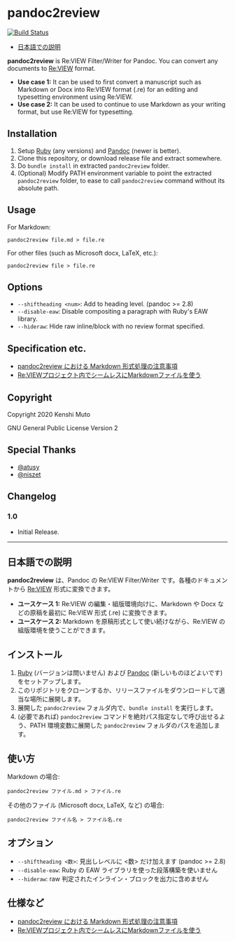 # pandoc2review

[![Build Status](https://github.com/kmuto/pandoc2review/workflows/Pandoc/badge.svg)](https://github.com/kmuto/pandoc2review/actions)

- [日本語での説明](#日本語での説明)

**pandoc2review** is Re:VIEW Filter/Writer for Pandoc. You can convert any documents to [Re:VIEW](https://reviewml.org/) format.

- **Use case 1:** It can be used to first convert a manuscript such as Markdown or Docx into Re:VIEW format (.re) for an editing and typesetting environment using Re:VIEW.
- **Use case 2:** It can be used to continue to use Markdown as your writing format, but use Re:VIEW for typesetting.

## Installation

1. Setup [Ruby](https://www.ruby-lang.org/) (any versions) and [Pandoc](https://pandoc.org/) (newer is better).
2. Clone this repository, or download release file and extract somewhere.
3. Do `bundle install` in extracted `pandoc2review` folder.
4. (Optional) Modify PATH environment variable to point the extracted `pandoc2review` folder, to ease to call `pandoc2review` command without its absolute path.

## Usage

For Markdown:

```
pandoc2review file.md > file.re
```

For other files (such as Microsoft docx, LaTeX, etc.):

```
pandoc2review file > file.re
```

## Options
- `--shiftheading <num>`: Add <num> to heading level. (pandoc >= 2.8)
- `--disable-eaw`: Disable compositing a paragraph with Ruby's EAW library.
- `--hideraw`: Hide raw inline/block with no review format specified.

## Specification etc.
- [pandoc2review における Markdown 形式処理の注意事項](markdown-format.ja.md)
- [Re:VIEWプロジェクト内でシームレスにMarkdownファイルを使う](samples/reviewsample/ch01.md)

## Copyright

Copyright 2020 Kenshi Muto

GNU General Public License Version 2

## Special Thanks
- [@atusy](https://github.com/atusy)
- [@niszet](https://github.com/niszet)

## Changelog
### 1.0
- Initial Release.

---
## 日本語での説明

**pandoc2review** は、Pandoc の Re:VIEW Filter/Writer です。各種のドキュメントから [Re:VIEW](https://reviewml.org/) 形式に変換できます。

- **ユースケース 1:** Re:VIEW の編集・組版環境向けに、Markdown や Docx などの原稿を最初に Re:VIEW 形式 (.re) に変換できます。
- **ユースケース 2:** Markdown を原稿形式として使い続けながら、Re:VIEW の組版環境を使うことができます。

## インストール

1. [Ruby](https://www.ruby-lang.org/) (バージョンは問いません) および [Pandoc](https://pandoc.org/) (新しいものほどよいです) をセットアップします。
2. このリポジトリをクローンするか、リリースファイルをダウンロードして適当な場所に展開します。
3. 展開した `pandoc2review` フォルダ内で、`bundle install` を実行します。
4. (必要であれば) `pandoc2review` コマンドを絶対パス指定なしで呼び出せるよう、PATH 環境変数に展開した `pandoc2review` フォルダのパスを追加します。

## 使い方

Markdown の場合:

```
pandoc2review ファイル.md > ファイル.re
```

その他のファイル (Microsoft docx, LaTeX, など) の場合:

```
pandoc2review ファイル名 > ファイル名.re
```

## オプション
- `--shiftheading <数>`: 見出しレベルに <数> だけ加えます (pandoc >= 2.8)
- `--disable-eaw`: Ruby の EAW ライブラリを使った段落構築を使いません
- `--hideraw`: raw 判定されたインライン・ブロックを出力に含めません

## 仕様など
- [pandoc2review における Markdown 形式処理の注意事項](markdown-format.ja.md)
- [Re:VIEWプロジェクト内でシームレスにMarkdownファイルを使う](samples/reviewsample/ch01.md)
